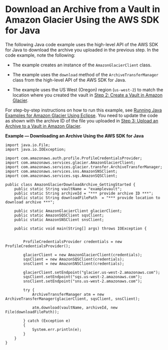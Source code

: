 # Download an Archive from a Vault in Amazon Glacier Using the AWS SDK for Java<a name="getting-started-download-archive-java"></a>

The following Java code example uses the high\-level API of the AWS SDK for Java to download the archive you uploaded in the previous step\. In the code example, note the following:

+ The example creates an instance of the `AmazonGlacierClient` class\. 

+ The example uses the `download` method of the `ArchiveTransferManager` class from the high\-level API of the AWS SDK for Java\. 

+ The example uses the US West \(Oregon\) region \(`us-west-2`\) to match the location where you created the vault in [Step 2: Create a Vault in Amazon Glacier](getting-started-create-vault.md)\. 

For step\-by\-step instructions on how to run this example, see [Running Java Examples for Amazon Glacier Using Eclipse](using-aws-sdk-for-java.md#setting-up-and-testing-sdk-java)\. You need to update the code as shown with the archive ID of the file you uploaded in [Step 3: Upload an Archive to a Vault in Amazon Glacier](getting-started-upload-archive.md)\. 

**Example — Downloading an Archive Using the AWS SDK for Java**  

```
import java.io.File;
import java.io.IOException;

import com.amazonaws.auth.profile.ProfileCredentialsProvider;
import com.amazonaws.services.glacier.AmazonGlacierClient;
import com.amazonaws.services.glacier.transfer.ArchiveTransferManager;
import com.amazonaws.services.sns.AmazonSNSClient;
import com.amazonaws.services.sqs.AmazonSQSClient;

public class AmazonGlacierDownloadArchive_GettingStarted {
    public static String vaultName = "examplevault";
    public static String archiveId = "*** provide archive ID ***";
    public static String downloadFilePath  = "*** provide location to download archive ***";
    
    public static AmazonGlacierClient glacierClient;
    public static AmazonSQSClient sqsClient;
    public static AmazonSNSClient snsClient;
    
    public static void main(String[] args) throws IOException {
        
        
    	ProfileCredentialsProvider credentials = new ProfileCredentialsProvider();
    	
        glacierClient = new AmazonGlacierClient(credentials);        
        sqsClient = new AmazonSQSClient(credentials);
        snsClient = new AmazonSNSClient(credentials);
        
        glacierClient.setEndpoint("glacier.us-west-2.amazonaws.com");
        sqsClient.setEndpoint("sqs.us-west-2.amazonaws.com");
        snsClient.setEndpoint("sns.us-west-2.amazonaws.com");

        try {
            ArchiveTransferManager atm = new ArchiveTransferManager(glacierClient, sqsClient, snsClient);
            
            atm.download(vaultName, archiveId, new File(downloadFilePath));
            
        } catch (Exception e)
        {
            System.err.println(e);
        }
    }
}
```